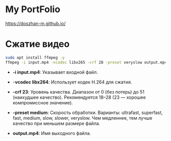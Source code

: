 # My PortFolio
https://doszhan-m.github.io/


# Сжатие видео
```bash
sudo apt install ffmpeg -y
ffmpeg -i input.mp4 -vcodec libx265 -crf 28 -preset veryslow output.mp4
```
- **-i input.mp4**: Указывает входной файл.

- -**vcodec libx264**: Использует кодек H.264 для сжатия.

- **-crf 23**: Уровень качества. Диапазон от 0 (без потерь) до 51 (наихудшее качество). Рекомендуется 18–28 (23 — хорошее компромиссное значение).

- **-preset medium**: Скорость обработки. Варианты: ultrafast, superfast, fast, medium, slow, slower, veryslow. Чем медленнее, тем лучше качество при меньшем размере файла.

- **output.mp4**: Имя выходного файла.

